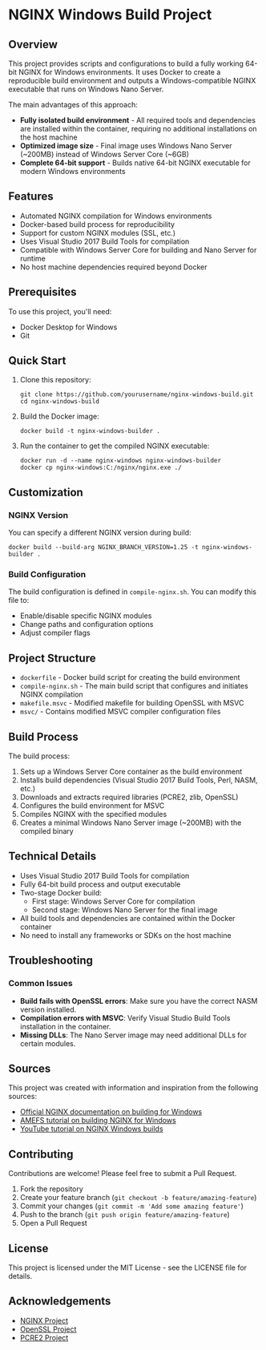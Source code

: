 # NGINX Windows Build Project

## Overview

This project provides scripts and configurations to build a fully working 64-bit NGINX for Windows environments. It uses Docker to create a reproducible build environment and outputs a Windows-compatible NGINX executable that runs on Windows Nano Server.

The main advantages of this approach:

- **Fully isolated build environment** - All required tools and dependencies are installed within the container, requiring no additional installations on the host machine
- **Optimized image size** - Final image uses Windows Nano Server (~200MB) instead of Windows Server Core (~6GB)
- **Complete 64-bit support** - Builds native 64-bit NGINX executable for modern Windows environments

## Features

- Automated NGINX compilation for Windows environments
- Docker-based build process for reproducibility
- Support for custom NGINX modules (SSL, etc.)
- Uses Visual Studio 2017 Build Tools for compilation
- Compatible with Windows Server Core for building and Nano Server for runtime
- No host machine dependencies required beyond Docker

## Prerequisites

To use this project, you'll need:

- Docker Desktop for Windows
- Git

## Quick Start

1. Clone this repository:

   ```
   git clone https://github.com/yourusername/nginx-windows-build.git
   cd nginx-windows-build
   ```

2. Build the Docker image:

   ```
   docker build -t nginx-windows-builder .
   ```

3. Run the container to get the compiled NGINX executable:
   ```
   docker run -d --name nginx-windows nginx-windows-builder
   docker cp nginx-windows:C:/nginx/nginx.exe ./
   ```

## Customization

### NGINX Version

You can specify a different NGINX version during build:

```
docker build --build-arg NGINX_BRANCH_VERSION=1.25 -t nginx-windows-builder .
```

### Build Configuration

The build configuration is defined in `compile-nginx.sh`. You can modify this file to:

- Enable/disable specific NGINX modules
- Change paths and configuration options
- Adjust compiler flags

## Project Structure

- `dockerfile` - Docker build script for creating the build environment
- `compile-nginx.sh` - The main build script that configures and initiates NGINX compilation
- `makefile.msvc` - Modified makefile for building OpenSSL with MSVC
- `msvc/` - Contains modified MSVC compiler configuration files

## Build Process

The build process:

1. Sets up a Windows Server Core container as the build environment
2. Installs build dependencies (Visual Studio 2017 Build Tools, Perl, NASM, etc.)
3. Downloads and extracts required libraries (PCRE2, zlib, OpenSSL)
4. Configures the build environment for MSVC
5. Compiles NGINX with the specified modules
6. Creates a minimal Windows Nano Server image (~200MB) with the compiled binary

## Technical Details

- Uses Visual Studio 2017 Build Tools for compilation
- Fully 64-bit build process and output executable
- Two-stage Docker build:
  - First stage: Windows Server Core for compilation
  - Second stage: Windows Nano Server for the final image
- All build tools and dependencies are contained within the Docker container
- No need to install any frameworks or SDKs on the host machine

## Troubleshooting

### Common Issues

- **Build fails with OpenSSL errors**: Make sure you have the correct NASM version installed.
- **Compilation errors with MSVC**: Verify Visual Studio Build Tools installation in the container.
- **Missing DLLs**: The Nano Server image may need additional DLLs for certain modules.

## Sources

This project was created with information and inspiration from the following sources:

- [Official NGINX documentation on building for Windows](https://nginx.org/en/docs/howto_build_on_win32.html)
- [AMEFS tutorial on building NGINX for Windows](https://amefs.net/en/archives/1935.html?amp)
- [YouTube tutorial on NGINX Windows builds](https://www.youtube.com/watch?v=M-cj-p4rZtU)

## Contributing

Contributions are welcome! Please feel free to submit a Pull Request.

1. Fork the repository
2. Create your feature branch (`git checkout -b feature/amazing-feature`)
3. Commit your changes (`git commit -m 'Add some amazing feature'`)
4. Push to the branch (`git push origin feature/amazing-feature`)
5. Open a Pull Request

## License

This project is licensed under the MIT License - see the LICENSE file for details.

## Acknowledgements

- [NGINX Project](https://nginx.org/)
- [OpenSSL Project](https://www.openssl.org/)
- [PCRE2 Project](https://github.com/PCRE2Project/pcre2)
